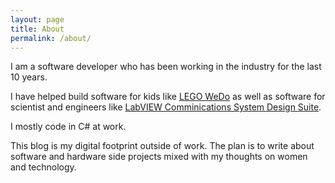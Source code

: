```yaml
---
layout: page
title: About
permalink: /about/
---
```


I am a software developer who has been working in the industry for the last 10 years. 

I have helped build software for kids like [LEGO WeDo][Wedo] as well as software for scientist and engineers like [LabVIEW Comminications System Design Suite][LVCSDS].

I mostly code in C# at work. 

This blog is my digital footprint outside of work. The plan is to write about software and hardware side projects mixed with my thoughts on women and technology.

[Wedo]: https://shop.education.lego.com/legoed/en-US/catalog/product.jsp?productId=9580
[LVCSDS]: http://www.ni.com/labview-communications/
